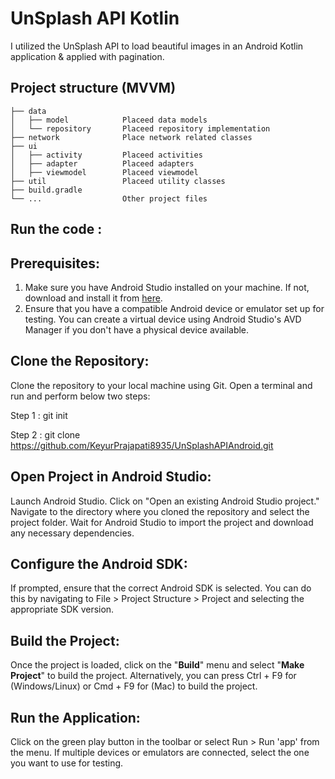 # UnSplash API Kotlin

I utilized the UnSplash API to load beautiful images in an Android Kotlin application & applied with pagination.

## Project structure (MVVM)

```project_root
├── data
│   ├── model            Placeed data models
│   └── repository       Placeed repository implementation
├── network              Place network related classes
├── ui
│   ├── activity         Placeed activities
│   ├── adapter          Placeed adapters
│   ├── viewmodel        Placeed viewmodel
├── util                 Placeed utility classes
├── build.gradle
└── ...                  Other project files
```

## Run the code : 

##  Prerequisites:

1. Make sure you have Android Studio installed on your machine. If not, download and install it from [here](https://developer.android.com/studio).
2. Ensure that you have a compatible Android device or emulator set up for testing. You can create a virtual device using Android Studio's AVD Manager if you don't have a physical device available.

## Clone the Repository:

Clone the repository to your local machine using Git. Open a terminal and run and perform below two steps:

Step 1 : git init

Step 2 : git clone https://github.com/KeyurPrajapati8935/UnSplashAPIAndroid.git

## Open Project in Android Studio:

Launch Android Studio.
Click on "Open an existing Android Studio project."
Navigate to the directory where you cloned the repository and select the project folder.
Wait for Android Studio to import the project and download any necessary dependencies.

## Configure the Android SDK:
If prompted, ensure that the correct Android SDK is selected. You can do this by navigating to File > Project Structure > Project and selecting the appropriate SDK version.

## Build the Project:

Once the project is loaded, click on the "**Build**" menu and select "**Make Project**" to build the project.
Alternatively, you can press Ctrl + F9 for (Windows/Linux) or Cmd + F9 for (Mac) to build the project.

## Run the Application:

Click on the green play button in the toolbar or select Run > Run 'app' from the menu.
If multiple devices or emulators are connected, select the one you want to use for testing.
